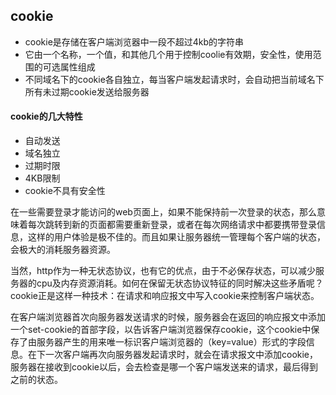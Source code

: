 ## cookie

- cookie是存储在客户端浏览器中一段不超过4kb的字符串
- 它由一个名称，一个值，和其他几个用于控制coolie有效期，安全性，使用范围的可选属性组成
- 不同域名下的cookie各自独立，每当客户端发起请求时，会自动把当前域名下所有未过期cookie发送给服务器

#### cookie的几大特性

* 自动发送
* 域名独立
* 过期时限
* 4KB限制
* cookie不具有安全性

在一些需要登录才能访问的web页面上，如果不能保持前一次登录的状态，那么意味着每次跳转到新的页面都需要重新登录，或者在每次网络请求中都要携带登录信息，这样的用户体验是极不佳的。而且如果让服务器统一管理每个客户端的状态，会极大的消耗服务器资源。

当然，http作为一种无状态协议，也有它的优点，由于不必保存状态，可以减少服务器的cpu及内存资源消耗。如何在保留无状态协议特征的同时解决这些矛盾呢？cookie正是这样一种技术：在请求和响应报文中写入cookie来控制客户端状态。

在客户端浏览器首次向服务器发送请求的时候，服务器会在返回的响应报文中添加一个set-cookie的首部字段，以告诉客户端浏览器保存cookie，这个cookie中保存了由服务器产生的用来唯一标识客户端浏览器的（key=value）形式的字段信息。在下一次客户端再次向服务器发起请求时，就会在请求报文中添加cookie，服务器在接收到cookie以后，会去检查是哪一个客户端发送来的请求，最后得到之前的状态。